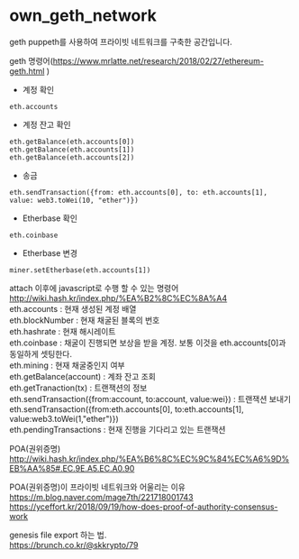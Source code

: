 # own_geth_network

geth puppeth를 사용하여 프라이빗 네트워크를 구축한 공간입니다.


geth 명령어(https://www.mrlatte.net/research/2018/02/27/ethereum-geth.html  )
  - 계정 확인  
```
eth.accounts
```

  - 계정 잔고 확인  
```
eth.getBalance(eth.accounts[0])
eth.getBalance(eth.accounts[1])
eth.getBalance(eth.accounts[2])
```

  - 송금
```
eth.sendTransaction({from: eth.accounts[0], to: eth.accounts[1], value: web3.toWei(10, "ether")})
```

  - Etherbase 확인
```
eth.coinbase
```

  - Etherbase 변경
```
miner.setEtherbase(eth.accounts[1])
```


attach 이후에 javascript로 수행 할 수 있는 명령어  
http://wiki.hash.kr/index.php/%EA%B2%8C%EC%8A%A4  
eth.accounts : 현재 생성된 계정 배열  
eth.blockNumber : 현재 채굴된 블록의 번호  
eth.hashrate : 현재 해시레이트  
eth.coinbase : 채굴이 진행되면 보상을 받을 계정. 보통 이것을 eth.accounts[0]과 동일하게 셋팅한다.  
eth.mining : 현재 채굴중인지 여부  
eth.getBalance(account) : 계좌 잔고 조회  
eth.getTranaction(tx) : 트랜잭션의 정보  
eth.sendTransaction({from:account, to:account, value:wei}) : 트랜잭션 보내기  
eth.sendTransaction({from:eth.accounts[0], to:eth.accounts[1], value:web3.toWei(1,"ether")})  
eth.pendingTransactions : 현재 진행을 기다리고 있는 트랜잭션  



POA(권위증명)
http://wiki.hash.kr/index.php/%EA%B6%8C%EC%9C%84%EC%A6%9D%EB%AA%85#.EC.9E.A5.EC.A0.90

POA(권위증명)이 프라이빗 네트워크와 어울리는 이유
https://m.blog.naver.com/mage7th/221718001743
https://yceffort.kr/2018/09/19/how-does-proof-of-authority-consensus-work


genesis file export 하는 법.  
https://brunch.co.kr/@skkrypto/79  
